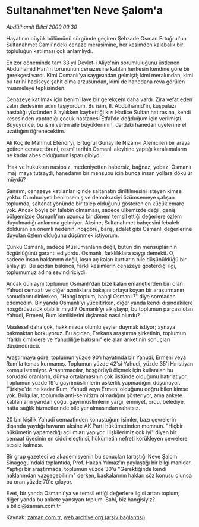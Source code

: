 # Sultanahmet'ten  Neve Şalom'a

*Abdülhamit Bilici 2009.09.30*

<tr><td class="metin" colspan="2" style="padding-top: 20px; padding-left: 5px; padding-right: 10px;">Hayatının büyük bölümünü sürgünde geçiren Şehzade Osman Ertuğrul'un Sultanahmet Camii'ndeki cenaze merasimine, her kesimden kalabalık bir topluluğun katılması çok anlamlıydı.</td></tr><tr><td class="metin" colspan="2" style="padding-top: 20px; padding-left: 5px; padding-right: 10px;"><p> En zor döneminde tam 33 yıl Devlet-i Aliye'nin sorumluluğunu üstlenen Abdülhamid Han'ın torununun cenazesine katılan herkesin kendine göre bir gerekçesi vardı. Kimi Osmanlı'ya saygısından gelmişti; kimi merakından, kimi bu tarihî hadiseye şahit olma arzusundan, kimi de hanedana reva görülen muameleye tepkisinden.
<p> Cenazeye katılmak için benim ilave bir gerekçem daha vardı. Zira vefat eden zatın dedesinin adını taşıyordum. Bu isim, II. Abdülhamid'in, kuşpalazı hastalığı yüzünden 8 aylıkken kaybettiği kızı Hadice Sultan hatırasına, kendi kesesinden yaptırdığı çocuk hastanesi Etfal'de doğduğum için verilmişti. Büyüyünce, bu ismi veren aile büyüklerimin, dardaki hanedan üyelerine el uzattığını öğrenecektim.
<p> Ali Koç ile Mahmut Efendi'yi, Ertuğrul Günay ile Nizam-ı Alemcileri bir araya getiren cenaze töreni, resmî tarihin Osmanlı aleyhine yaptığı karalamaların ne kadar abes olduğunun ispatı gibiydi. 
<p> 'Hak ve hukuktan nasipsiz, medeniyetten habersiz, bağnaz, yobaz' Osmanlı imajı maya tutsaydı, hanedanın bir mensubu için bunca insan yollara dökülür müydü?
<p> Sanırım, cenazeye katılanlar içinde saltanatın diriltilmesini isteyen kimse yoktu. Cumhuriyeti benimsemiş ve demokrasiyi özümsemeye çalışan toplumda, saltanat yönünde bir talep olduğunu gösteren en küçük emare yok. Ancak böyle bir talebin olmaması, sadece ülkemizde değil, geniş bölgemizde Osmanlı'nın uzunca bir dönem temsil ettiği değerlere özlem duyulmadığı anlamına gelmiyor. Aksine, Sultanahmet bahçesini lebaleb dolduran en önemli nedenin, hoşgörü, barış, adalet gibi Osmanlı değerlerine duyulan özlem olduğunu düşünmek istiyorum.
<p> Çünkü Osmanlı, sadece Müslümanların değil, bütün din mensuplarının özgürlüğünü garanti ediyordu. Osmanlı, farklılıklara saygı demekti. O, sadece insan haklarının değil, kışın aç kalan kurtların bile düşünüldüğü bir anlayıştı. Bu açıdan bakınca, farklı kesimlerin cenazeye gösterdiği ilgi, toplumumuz adına sevindiriciydi.
<p> Ancak dün aynı toplumun Osmanlı'dan bize kalan emanetlerden biri olan Yahudi cemaati ve diğer azınlıklara bakışını ortaya koyan bir araştırmanın sonuçlarını dinlerken, "Hangi toplum, hangi Osmanlı?" diye sormadan edemedim. Bir yanda Osmanlı'yı yüceltirken, diğer yanda kendi dışındakilere hoşgörüsüzlük olabilir miydi? Osmanlı'yı alkışlayıp, bu toplumun parçası olan Yahudi, Ermeni, Rum kimliklerini dışlamak nasıl olurdu?
<p> Maalesef daha çok, hakkımızda olumlu şeyler duymak istiyor; aynaya bakmaktan korkuyoruz. Bu açıdan, Frekans araştırma şirketinin, toplumun "farklı kimliklere ve Yahudiliğe bakışını" ele alan anketinin sonuçları düşündürücü.
<p> Araştırmaya göre, toplumun yüzde 90'ı hayatında bir Yahudi, Ermeni veya Rum'la temas kurmamış. Toplumun yüzde 42'si Yahudi, yüzde 35'i Hıristiyan komşu istemiyor. Araştırmacılar, hoşgörüyü ölçmek için kullanılan bu sorudaki oranların, dünya ortalamasının çok üstünde olduğunu hatırlatıyor. Toplumun yüzde 19'u gayrimüslimlerin askerlik yapmadığını düşünüyor. Türkiye'de ne kadar Rum, Yahudi veya Ermeni olduğunu doğru bilen kimse yok. Bulgular, toplumda anti-semitizm olmadığını gösteriyor, ama ankete katılanların yarıdan çoğu, gayrimüslimlerin yargı, emniyet, ordu, belediye, hatta sağlık hizmetlerinde bile yer almasından rahatsız. 
<p> 20 bin kişilik Yahudi cemaatinden konuştuğum isimler, bazı çevrelerin dışarıda yaydığı havanın aksine AK Parti hükümetinden memnun. "Hiçbir hükümetin yapamadığı açılımları yapıyor. İlişkilerimiz çok iyi" diyen bir cemaat üyesinin en ciddi eleştirisi, hükümetin nefreti körükleyen çevrelere sessiz kalması.
<p> Bir grup gazeteci ve akademisyenin bu sonuçları tartıştığı Neve Şalom Sinagogu'ndaki toplantıda, Prof. Hakan Yılmaz'ın paylaştığı bir bilgi manidar. Yaptığı bir araştırmada, toplumun yüzde 30'u "Gerektiğinde kendi haklarımdan vazgeçebilirim" derken, başkalarının hakları söz konusu olunca bu oran yüzde 70'e çıkıyor.
<p> Evet, bir yanda Osmanlı'ya ve temsil ettiği değerlere ilgisi artan toplum; diğer yanda bu ankete yansıyan toplum. Sahi, biz hangisiyiz? a.bilici@zaman.com.tr<br/></p></p></p></p></p></p></p></p></p></p></p></p></td></tr>

Kaynak: [zaman.com.tr](http://zaman.com.tr/yazar.do?yazino=897751), [web.archive.org (arşiv bağlantısı)](http://web.archive.org/web/20091012005557/http://www.zaman.com.tr:80/yazar.do?yazino=897751)
